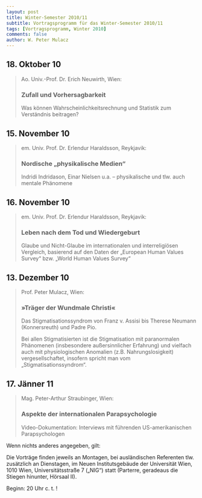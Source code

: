 ```yaml
---
layout: post
title: Winter-Semester 2010/11
subtitle: Vortragsprogramm für das Winter-Semester 2010/11
tags: [Vortragsprogramm, Winter 2010]
comments: false
author: W. Peter Mulacz
---
```



## 18. Oktober 10
> Ao. Univ.-Prof. Dr. Erich Neuwirth, Wien:
> ### Zufall und Vorhersagbarkeit
> Was können Wahrscheinlichkeitsrechnung und Statistik zum Verständnis beitragen?



## 15. November 10
> em. Univ. Prof. Dr. Erlendur Haraldsson, Reykjavik:
> ### Nordische „physikalische Medien“
> Indridi Indridason, Einar Nielsen u.a. – physikalische und tlw. auch mentale Phänomene


## 16. November 10
> em. Univ. Prof. Dr. Erlendur Haraldsson, Reykjavik:
> ### Leben nach dem Tod und Wiedergeburt
> Glaube und Nicht-Glaube im internationalen und interreligiösen Vergleich, basierend auf den Daten der „European Human Values Survey“ bzw. „World Human Values Survey“


## 13. Dezember 10
> Prof. Peter Mulacz, Wien:
> ### »Träger der Wundmale Christi«
> Das Stigmatisationssyndrom von Franz v. Assisi bis Therese Neumann (Konnersreuth) und Padre Pio.
> 
> Bei allen Stigmatisierten ist die Stigmatisation mit paranormalen Phänomenen (insbesondere außersinnlicher Erfahrung) und vielfach auch mit physiologischen Anomalien (z.B. Nahrungslosigkeit) vergesellschaftet, insofern spricht man vom „Stigmatisationssyndrom“.



## 17. Jänner 11
> Mag. Peter-Arthur Straubinger, Wien:
> ### Aspekte der internationalen Parapsychologie
> Video-Dokumentation: Interviews mit führenden US-amerikanischen Parapsychologen



Wenn nichts anderes angegeben, gilt:

Die Vorträge finden jeweils an Montagen, bei ausländischen Referenten tlw. zusätzlich an Dienstagen, im Neuen Institutsgebäude der Universität Wien,   1010 Wien,   Universitätsstraße 7 („NIG“) statt  (Parterre, geradeaus die Stiegen hinunter, Hörsaal II).


Beginn:   20 Uhr c. t. !

